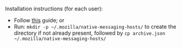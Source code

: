 Installation instructions (for each user):

* Follow [this](https://developer.mozilla.org/en-US/docs/Mozilla/Add-ons/WebExtensions/Native_manifests#manifest_location) guide; or
* Run: `mkdir -p ~/.mozilla/native-messaging-hosts/` to create the directory if not already present, followed by `cp archive.json ~/.mozilla/native-messaging-hosts/`

